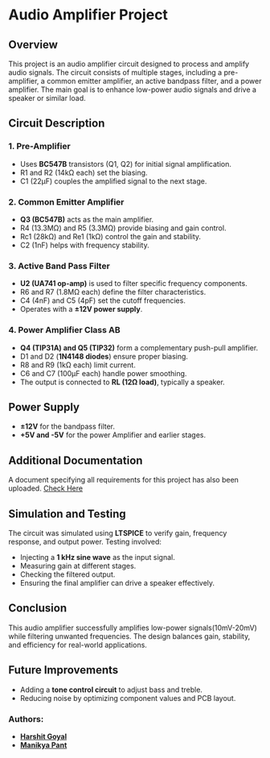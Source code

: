 # Audio Amplifier Project

## Overview

This project is an audio amplifier circuit designed to process and amplify audio signals. The circuit consists of multiple stages, including a pre-amplifier, a common emitter amplifier, an active bandpass filter, and a power amplifier. The main goal is to enhance low-power audio signals and drive a speaker or similar load.

## Circuit Description

### 1. **Pre-Amplifier**

- Uses **BC547B** transistors (Q1, Q2) for initial signal amplification.
- R1 and R2 (14kΩ each) set the biasing.
- C1 (22µF) couples the amplified signal to the next stage.

### 2. **Common Emitter Amplifier**

- **Q3 (BC547B)** acts as the main amplifier.
- R4 (13.3MΩ) and R5 (3.3MΩ) provide biasing and gain control.
- Rc1 (28kΩ) and Re1 (1kΩ) control the gain and stability.
- C2 (1nF) helps with frequency stability.

### 3. **Active Band Pass Filter**

- **U2 (UA741 op-amp)** is used to filter specific frequency components.
- R6 and R7 (1.8MΩ each) define the filter characteristics.
- C4 (4nF) and C5 (4pF) set the cutoff frequencies.
- Operates with a **±12V power supply**.

### 4. **Power Amplifier Class AB**

- **Q4 (TIP31A) and Q5 (TIP32)** form a complementary push-pull amplifier.
- D1 and D2 (**1N4148 diodes**) ensure proper biasing.
- R8 and R9 (1kΩ each) limit current.
- C6 and C7 (100µF each) handle power smoothing.
- The output is connected to **RL (12Ω load)**, typically a speaker.

## Power Supply

- **±12V** for the bandpass filter.
- **+5V and -5V** for the power Amplifier and earlier stages.

## Additional Documentation

A document specifying all requirements for this project has also been uploaded. [Check Here](link.com)

## Simulation and Testing

The circuit was simulated using **LTSPICE** to verify gain, frequency response, and output power. Testing involved:

- Injecting a **1 kHz sine wave** as the input signal.
- Measuring gain at different stages.
- Checking the filtered output.
- Ensuring the final amplifier can drive a speaker effectively.

## Conclusion

This audio amplifier successfully amplifies low-power signals(10mV-20mV) while filtering unwanted frequencies. The design balances gain, stability, and efficiency for real-world applications.

## Future Improvements

- Adding a **tone control circuit** to adjust bass and treble.
- Reducing noise by optimizing component values and PCB layout.

### Authors:

- **[Harshit Goyal](https://github.com/hg-codes)**
- **[Manikya Pant](https://github.com/ManikyaPant)**
